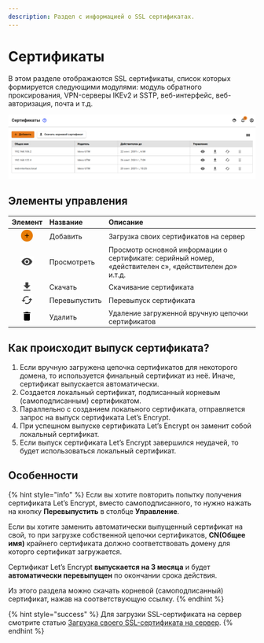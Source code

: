 ```yaml
---
description: Раздел с информацией о SSL сертификатах.
---
```


# Сертификаты

В этом разделе отображаются SSL сертификаты, список которых формируется следующими модулями: модуль обратного проксирования, VPN-серверы IKEv2 и SSTP, веб-интерфейс, веб-авторизация, почта и т.д.

![](../../../.gitbook/assets/certificates.png)

## Элементы управления

| Элемент | Название | Описание |
| :---: | :--- | :--- |
|  ![](../../../.gitbook/assets/ok_with_icon%20%283%29%20%283%29%20%283%29%20%286%29%20%286%29%20%285%29%20%283%29.png)  | Добавить | Загрузка своих сертификатов на сервер |
| ![](../../../.gitbook/assets/eye-icon%20%282%29%20%282%29%20%282%29%20%282%29%20%282%29%20%282%29%20%282%29%20%284%29%20%284%29%20%284%29%20%284%29%20%283%29.png)  | Просмотреть | Просмотр основной информации о сертификате: серийный номер, «действителен с», «действителен до» и.т.д. |
| ![](../../../.gitbook/assets/download_icon.png)  | Скачать | Скачивание сертификата |
| ![](../../../.gitbook/assets/re-release_icon.png)  | Перевыпустить | Перевыпуск сертификата |
| ![](../../../.gitbook/assets/delete_icon.png)  | Удалить | Удаление загруженной вручную цепочки сертификатов |

## Как происходит выпуск сертификата?

1. Если вручную загружена цепочка сертификатов для некоторого домена, то используется финальный сертификат из неё. Иначе, сертификат выпускается автоматически.
2. Создается локальный сертификат, подписанный корневым \(самоподписанным\) сертификатом.
3. Параллельно с созданием локального сертификата, отправляется запрос на выпуск сертификата Let’s Encrypt.
4. При успешном выпуске сертификата Let’s Encrypt он заменит собой локальный сертификат.
5. Если выпуск сертификата Let’s Encrypt завершился неудачей, то будет использоваться локальный сертификат.

## Особенности

{% hint style="info" %}
Если вы хотите повторить попытку получения сертификата Let’s Encrypt, вместо самоподписанного, то нужно нажать на кнопку **Перевыпустить** в столбце **Управление**.

Если вы хотите заменить автоматически выпущенный сертификат на свой, то при загрузке собственной цепочки сертификатов, **CN\(Общее имя\)** крайнего сертификата должно соответствовать домену для которго сертификат загружается. 

Сертификат Let’s Encrypt **выпускается на 3 месяца** и будет **автоматически перевыпущен** по окончании срока действия. 

Из этого раздела можно скачать корневой \(самоподписанный\) сертификат, нажав на соответствующую ссылку. 
{% endhint %}

{% hint style="success" %}
Для загрузки SSL-сертификата на сервер смотрите статью  [Загрузка своего SSL-сертификата на сервер](upload-ssl-certificate-to-server.md).
{% endhint %}

